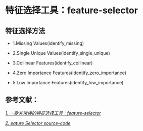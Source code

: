# 特征选择工具：feature-selector

## 特征选择方法

* 1.Missing Values(identify_missing)

* 2.Single Unique Values(identify_single_unique)

* 3.Collinear Features(identify_collinear)

* 4.Zero Importance Features(identify_zero_importance)

* 5.Low Importance Features(identify_low_importance)

## 参考文献：
[*1. 一款非常棒的特征选择工具：feature-selector*](https://ask.hellobi.com/blog/python_shequ/18706)

[*2. eature Selector source-code*](https://github.com/WillKoehrsen/feature-selector/blob/master/feature_selector/feature_selector.py)